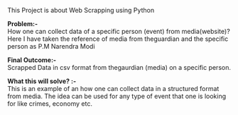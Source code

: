 This Project is about Web Scrapping using Python  


**Problem:-** 
<br>
How one can collect data of a specific person (event) from media(website)?
<br>
        Here I have taken the reference of media from theguardian
        and the specific person as P.M Narendra Modi
        
**Final Outcome:-**
<br>
Scrapped Data in csv format from thegaurdian (media) on a specific person.

**What this will solve? :-**
<br>
This is an example of an how one can collect data in a structured format from media. The idea can be used for any type of event that one is looking for like crimes, economy etc.
        
